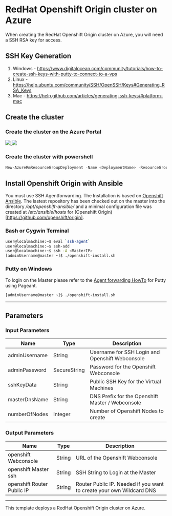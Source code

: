# RedHat Openshift Origin cluster on Azure

When creating the RedHat Openshift Origin cluster on Azure, you will need a SSH RSA key for access. 

## SSH Key Generation

1. Windows - https://www.digitalocean.com/community/tutorials/how-to-create-ssh-keys-with-putty-to-connect-to-a-vps
2. Linux - https://help.ubuntu.com/community/SSH/OpenSSH/Keys#Generating_RSA_Keys
3. Mac - https://help.github.com/articles/generating-ssh-keys/#platform-mac

## Create the cluster
### Create the cluster on the Azure Portal

<a href="https://portal.azure.com/#create/Microsoft.Template/uri/https%3A%2F%2Fraw.githubusercontent.com%2Fderdanu%2Fazure-openshift%2Fmaster%2Fazuredeploy.json" target="_blank">
    <img src="http://azuredeploy.net/deploybutton.png"/>
</a>
<a href="http://armviz.io/#/?load=https%3A%2F%2Fraw.githubusercontent.com%2Fderdanu%2Fazure-openshift%2Fmaster%2Fazuredeploy.json" target="_blank">
    <img src="http://armviz.io/visualizebutton.png"/>
</a>

### Create the cluster with powershell

```powershell
New-AzureRmResourceGroupDeployment -Name <DeploymentName> -ResourceGroupName <RessourceGroupName> -TemplateUri https://raw.githubusercontent.com/derdanu/azure-openshift/master/azuredeploy.json
```

## Install Openshift Origin with Ansible

You must use SSH Agentforwarding. The Installation is based on [Openshift Ansible](https://github.com/openshift/openshift-ansible). The lastest repository has been checked out on the master into the directory */opt/openshift-ansible/* and a minimal configuration file was created at */etc/ansible/hosts* for (Openshift Origin)[https://github.com/openshift/origin].


### Bash or Cygwin Terminal

```bash
user@localmachine:~$ eval `ssh-agent`
user@localmachine:~$ ssh-add
user@localmachine:~$ ssh -A <MasterIP>
[adminUsername@master ~]$ ./openshift-install.sh
```

### Putty on Windows

To login on the Master please refer to the [Agent forwarding HowTo](https://github.com/Azure/azure-quickstart-templates/blob/master/101-acs-mesos/docs/SSHKeyManagement.md#key-management-and-agent-forwarding-with-windows-pageant) for Putty using Pageant.

```bash  
[adminUsername@master ~]$ ./openshift-install.sh
```

------

## Parameters
### Input Parameters

| Name| Type           | Description |
| ------------- | ------------- | ------------- |
| adminUsername  | String       | Username for SSH Login and Openshift Webconsole |
|  adminPassword | SecureString | Password for the Openshift Webconsole |
| sshKeyData     | String       | Public SSH Key for the Virtual Machines |
| masterDnsName  | String       | DNS Prefix for the Openshift Master / Webconsole | 
| numberOfNodes  | Integer      | Number of Openshift Nodes to create |

### Output Parameters

| Name| Type           | Description |
| ------------- | ------------- | ------------- |
| openshift Webconsole | String       | URL of the Openshift Webconsole |
| openshift Master ssh |String | SSH String to Login at the Master |
| openshift Router Public IP | String       | Router Public IP. Needed if you want to create your own Wildcard DNS |

------

This template deploys a RedHat Openshift Origin cluster on Azure.